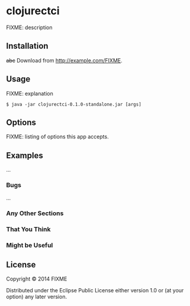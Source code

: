 # clojurectci

FIXME: description

## Installation
~~abc~~
Download from http://example.com/FIXME.

## Usage

FIXME: explanation

    $ java -jar clojurectci-0.1.0-standalone.jar [args]

## Options

FIXME: listing of options this app accepts.

## Examples

...

### Bugs

...

### Any Other Sections
### That You Think
### Might be Useful

## License

Copyright © 2014 FIXME

Distributed under the Eclipse Public License either version 1.0 or (at
your option) any later version.
